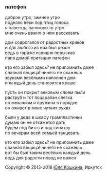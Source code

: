### патефон

доброе утро, зимнее утро  
подняло веки под птиц голоса  
я навсегда запомню то утро  
мне очень важно о нем рассказать  

дом содрогался от радостных криков  
и для любого из них был резон  
ведь в гараже изрядно порыскав  
папа домой притащил патефон  

кто его забыл здесь? не припомнить даже  
славная вещица! ничего не скажешь  
звуками весёлыми наполнен дом  
и каждый день становится краше  

пусть он покрыт вековым слоем пыли  
раструб и тот поцарапан слегка  
но механизм и пружина в порядке  
он оживет в моих чутких руках  

были у деда в шкафу грампластинки  
думаю он не откажется дать  
будем под битлз и под синатру  
по вечерам всей семьей танцевать  

кто его забыл здесь? не припомнить даже  
славная вещица! ничего не скажешь  
вот бы был таким весёлым каждый день  
ведь для радости повод не важен  

Copyright © 2013-2018 [Юля Кошкина](https://vk.com/koshkamoroshka), Иркутск
